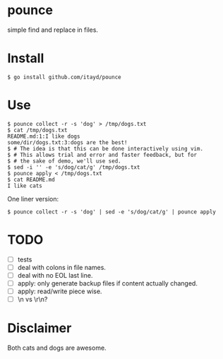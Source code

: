 # pounce

simple find and replace in files.

# Install

```
$ go install github.com/itayd/pounce
```

# Use
```
$ pounce collect -r -s 'dog' > /tmp/dogs.txt
$ cat /tmp/dogs.txt
README.md:1:I like dogs
some/dir/dogs.txt:3:dogs are the best!
$ # The idea is that this can be done interactively using vim.
$ # This allows trial and error and faster feedback, but for
$ # the sake of demo, we'll use sed.
$ sed -i '' -e 's/dog/cat/g' /tmp/dogs.txt
$ pounce apply < /tmp/dogs.txt
$ cat README.md
I like cats
```

One liner version:
```
$ pounce collect -r -s 'dog' | sed -e 's/dog/cat/g' | pounce apply
```

# TODO

- [ ] tests
- [ ] deal with colons in file names.
- [ ] deal with no EOL last line.
- [ ] apply: only generate backup files if content actually changed.
- [ ] apply: read/write piece wise.
- [ ] \n vs \r\n?

# Disclaimer

Both cats and dogs are awesome.
